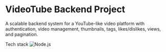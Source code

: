 # VideoTube Backend Project
 A scalable backend system for a YouTube-like video platform with authentication, video management, thumbnails, tags, likes/dislikes, views, and pagination.

Tech stack
![Node.js](https://img.shields.io/badge/-Node.js-339933?logo=node.js&logoColor=white&style=flat-square)
